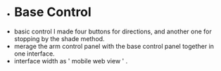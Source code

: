 * # Base Control 
* basic control
I made four buttons for directions, and another one  for stopping by the shade method.
* merage the arm control panel with the base control panel together in one interface.
* interface width as ' mobile web view ' .
